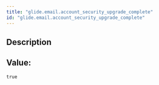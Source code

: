 ```yaml
---
title: "glide.email.account_security_upgrade_complete"
id: "glide.email.account_security_upgrade_complete"
---
```

## Description



## Value: 
```
true
```